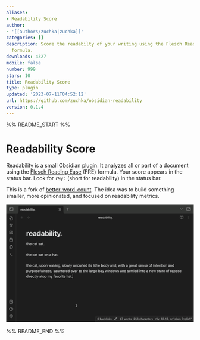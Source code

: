 ```yaml
---
aliases:
- Readability Score
author:
- '[[authors/zuchka|zuchka]]'
categories: []
description: Score the readabilty of your writing using the Flesch Reading Ease (FRE)
  formula.
downloads: 4327
mobile: false
number: 999
stars: 10
title: Readability Score
type: plugin
updated: '2023-07-11T04:52:12'
url: https://github.com/zuchka/obsidian-readability
version: 0.1.4
---
```


%% README_START %%

# Readability Score

Readability is a small Obsidian plugin. It analyzes all or part of a document using the [Flesch Reading Ease](https://en.wikipedia.org/wiki/Flesch%E2%80%93Kincaid_readability_tests#Flesch_reading_ease) (FRE) formula. Your score appears in the status bar. Look for `r9y:` (short for readability) in the status bar.

This is a fork of [better-word-count](https://github.com/lukeleppan/better-word-count). The idea was to build something smaller, more opinionated, and focused on readability metrics.

![readability-score gif](https://raw.githubusercontent.com/zuchka/obsidian-readability/master/assets/readability-score.gif)


%% README_END %%